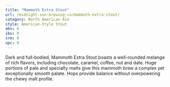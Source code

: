 ```yaml
---
title: "Mammoth Extra Stout"
url: /midnight-sun-brewing-co/mammoth-extra-stout/
category: North American Ale
style: American-Style Stout
abv: 6
ibu: 0
srm: 0
upc: 0
---
```

Dark and full-bodied, Mammoth Extra Stout boasts a well-rounded melange of rich flavors, including chocolate, caramel, coffee, nut and date. Huge portions of pale and specialty malts give this mammoth brew a complex yet exceptionally smooth palate. Hops provide balance without overpowering the chewy malt profile.
